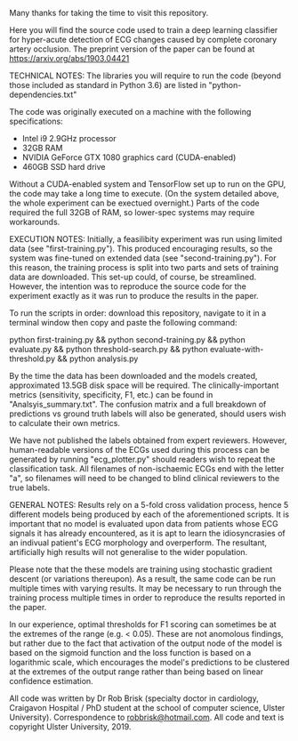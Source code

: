 Many thanks for taking the time to visit this repository.

Here you will find the source code used to train a deep learning classifier for hyper-acute detection of ECG changes caused by complete coronary artery occlusion. The preprint version of the paper can be found at https://arxiv.org/abs/1903.04421

TECHNICAL NOTES:
The libraries you will require to run the code (beyond those included as standard in Python 3.6) are listed in "python-dependencies.txt"

The code was originally executed on a machine with the following specifications:

-   Intel i9 2.9GHz processor
-   32GB RAM
-   NVIDIA GeForce GTX 1080 graphics card (CUDA-enabled)
-   460GB SSD hard drive

Without a CUDA-enabled system and TensorFlow set up to run on the GPU, the code may take a long time to execute. (On the system detailed above, the whole experiment can be exectued overnight.) Parts of the code required the full 32GB of RAM, so lower-spec systems may require workarounds.

EXECUTION NOTES:
Initially, a feasilibity experiment was run using limited data (see "first-training.py"). This produced encouraging results, so the system was fine-tuned on extended data (see "second-training.py"). For this reason, the training process is split into two parts and sets of training data are downloaded. This set-up could, of course, be streamlined. However, the intention was to reproduce the source code for the experiment exactly as it was run to produce the results in the paper.

To run the scripts in order: download this repository, navigate to it in a terminal window then copy and paste the following command:

python first-training.py && python second-training.py && python evaluate.py && python threshold-search.py && python evaluate-with-threshold.py && python analysis.py

By the time the data has been downloaded and the models created, approximated 13.5GB disk space will be required. The clinically-important metrics (sensitivity, specificity, F1, etc.) can be found in "Analsyis\_summary.txt". The confusion matrix and a full breakdown of predictions vs ground truth labels will also be generated, should users wish to calculate their own metrics.

We have not published the labels obtained from expert reviewers. However, human-readable versions of the ECGs used during this process can be generated by running "ecg\_plotter.py" should readers wish to repeat the classification task. All filenames of non-ischaemic ECGs end with the letter "a", so filenames will need to be changed to blind clinical reviewers to the true labels.

GENERAL NOTES:
Results rely on a 5-fold cross validation process, hence 5 different models being produced by each of the aforementioned scripts. It is important that no model is evaluated upon data from patients whose ECG signals it has already encountered, as it is apt to learn the idiosyncrasies of an indivual patient's ECG morphology and overperform. The resultant, artificially high results will not generalise to the wider population.

Please note that the these models are training using stochastic gradient descent (or variations thereupon). As a result, the same code can be run multiple times with varying results. It may be necessary to run through the training process multiple times in order to reproduce the results reported in the paper.

In our experience, optimal thresholds for F1 scoring can sometimes be at the extremes of the range (e.g. &lt; 0.05). These are not anomolous findings, but rather due to the fact that activation of the output node of the model is based on the sigmoid function and the loss function is based on a logarithmic scale, which encourages the model's predictions to be clustered at the extremes of the output range rather than being based on linear confidence estimation.

All code was written by Dr Rob Brisk (specialty doctor in cardiology, Craigavon Hospital / PhD student at the school of computer science, Ulster University). Correspondence to <robbrisk@hotmail.com>. All code and text is copyright Ulster University, 2019.
